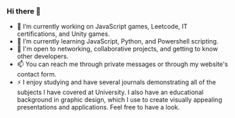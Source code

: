 ### Hi there 👋
- 🔭 I’m currently working on JavaScript games, Leetcode, IT certifications, and Unity games.
- 🌱 I’m currently learning JavaScript, Python, and Powershell scripting.
- 💬 I'm open to networking, collaborative projects, and getting to know other developers. 
- 📫 You can reach me through private messages or through my website's contact form.
- ⚡ I enjoy studying and have several journals demonstrating all of the subjects I have covered at University. I also have an educational background in graphic design, which I use to create visually appealing presentations and applications. Feel free to have a look.
